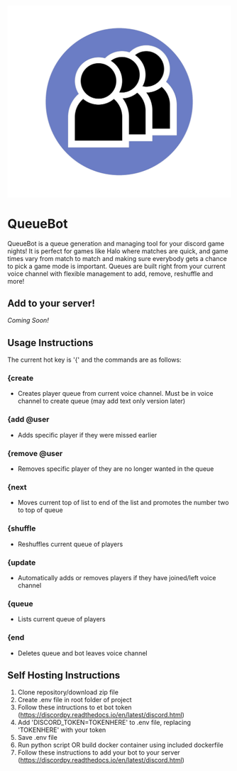 ![Logo](/resources/icon.png)
# QueueBot
QueueBot is a queue generation and managing tool for your discord game nights! It is perfect for games like Halo where matches are quick, and game times vary from match to match and making sure everybody gets a chance to pick a game mode is important. Queues are built right from your current voice channel with flexible management to add, remove, reshuffle and more!
 
 
 ## Add to your server!
 *Coming Soon!*
 
 ## Usage Instructions
 The current hot key is '{' and the commands are as follows:
 
 ### {create
 - Creates player queue from current voice channel. Must be in voice channel to create queue (may add text only version later)
 
 ### {add @user
 - Adds specific player if they were missed earlier
 
 ### {remove @user
 - Removes specific player of they are no longer wanted in the queue
 
 ### {next
 - Moves current top of list to end of the list and promotes the number two to top of queue
 
 ### {shuffle
 - Reshuffles current queue of players
 
 ### {update
 - Automatically adds or removes players if they have joined/left voice channel
 
 ### {queue
 - Lists current queue of players
 
 ### {end
 - Deletes queue and bot leaves voice channel
 
 ## Self Hosting Instructions
 1. Clone repository/download zip file
 2. Create .env file in root folder of project
 3. Follow these intructions to et bot token (https://discordpy.readthedocs.io/en/latest/discord.html)
 4. Add 'DISCORD_TOKEN=TOKENHERE' to .env file, replacing 'TOKENHERE' with your token
 5. Save .env file
 6. Run python script OR build docker container using included dockerfile
 7. Follow these instructions to add your bot to your server (https://discordpy.readthedocs.io/en/latest/discord.html)
